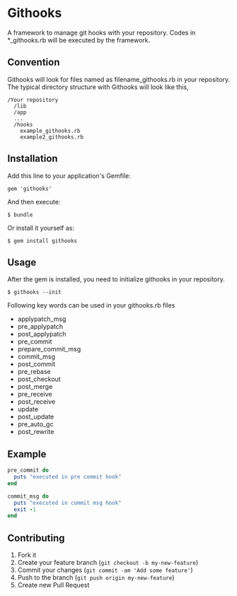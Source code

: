 # Githooks

A framework to manage git hooks with your repository. Codes in *_githooks.rb will be executed by the framework.

## Convention
Githooks will look for files named as filename_githooks.rb in your repository. The typical directory structure with Githooks will look like this,
```
/Your repository
  /lib
  /app
  ...
  /hooks
    example_githooks.rb
    example2_githooks.rb
```
## Installation

Add this line to your application's Gemfile:

    gem 'githooks'

And then execute:

    $ bundle

Or install it yourself as:

    $ gem install githooks

## Usage

After the gem is installed, you need to initialize githooks in your repository.

    $ githooks --init

Following key words can be used in your githooks.rb files
*   applypatch_msg
*   pre_applypatch
*   post_applypatch
*   pre_commit
*   prepare_commit_msg
*   commit_msg
*   post_commit
*   pre_rebase
*   post_checkout
*   post_merge
*   pre_receive
*   post_receive
*   update
*   post_update
*   pre_auto_gc
*   post_rewrite

## Example
```ruby
pre_commit do
  puts "executed in pre commit hook"
end

commit_msg do
  puts "executed in commit msg hook"
  exit -1
end
```
## Contributing

1. Fork it
2. Create your feature branch (`git checkout -b my-new-feature`)
3. Commit your changes (`git commit -am 'Add some feature'`)
4. Push to the branch (`git push origin my-new-feature`)
5. Create new Pull Request
